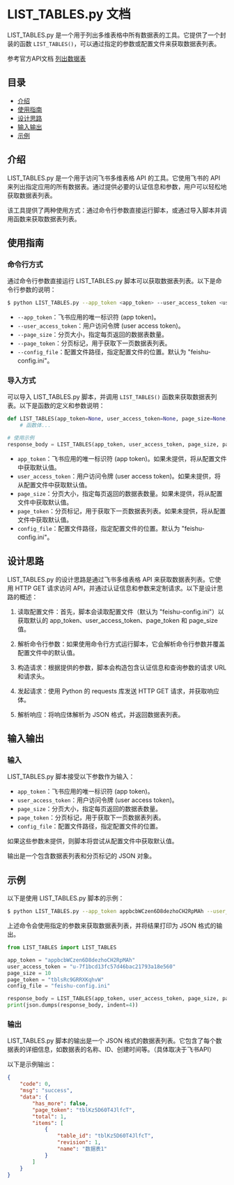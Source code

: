 # LIST_TABLES.py 文档

LIST_TABLES.py 是一个用于列出多维表格中所有数据表的工具。它提供了一个封装的函数 `LIST_TABLES()`，可以通过指定的参数或配置文件来获取数据表列表。

参考官方API文档 [列出数据表](https://open.feishu.cn/document/server-docs/docs/bitable-v1/app-table/list#9dab04c2)


## 目录

- [介绍](#介绍)
- [使用指南](#使用指南)
- [设计思路](#设计思路)
- [输入输出](#输入输出)
- [示例](#示例)

## 介绍

LIST_TABLES.py 是一个用于访问飞书多维表格 API 的工具。它使用飞书的 API 来列出指定应用的所有数据表。通过提供必要的认证信息和参数，用户可以轻松地获取数据表列表。

该工具提供了两种使用方式：通过命令行参数直接运行脚本，或通过导入脚本并调用函数来获取数据表列表。

## 使用指南

### 命令行方式

通过命令行参数直接运行 LIST_TABLES.py 脚本可以获取数据表列表。以下是命令行参数的说明：

```bash
$ python LIST_TABLES.py --app_token <app_token> --user_access_token <user_access_token> --page_size <page_size> --page_token <page_token> --config_file <config_file_path>
```

- `--app_token`：飞书应用的唯一标识符 (app token)。
- `--user_access_token`：用户访问令牌 (user access token)。
- `--page_size`：分页大小，指定每页返回的数据表数量。
- `--page_token`：分页标记，用于获取下一页数据表列表。
- `--config_file`：配置文件路径，指定配置文件的位置。默认为 "feishu-config.ini"。

### 导入方式

可以导入 LIST_TABLES.py 脚本，并调用 `LIST_TABLES()` 函数来获取数据表列表。以下是函数的定义和参数说明：

```python
def LIST_TABLES(app_token=None, user_access_token=None, page_size=None, page_token=None, config_file=None):
    # 函数体...

# 使用示例
response_body = LIST_TABLES(app_token, user_access_token, page_size, page_token, config_file)
```

- `app_token`：飞书应用的唯一标识符 (app token)。如果未提供，将从配置文件中获取默认值。
- `user_access_token`：用户访问令牌 (user access token)。如果未提供，将从配置文件中获取默认值。
- `page_size`：分页大小，指定每页返回的数据表数量。如果未提供，将从配置文件中获取默认值。
- `page_token`：分页标记，用于获取下一页数据表列表。如果未提供，将从配置文件中获取默认值。
- `config_file`：配置文件路径，指定配置文件的位置。默认为 "feishu-config.ini"。

## 设计思路

LIST_TABLES.py 的设计思路是通过飞书多维表格 API 来获取数据表列表。它使用 HTTP GET 请求访问 API，并通过认证信息和参数来定制请求。以下是设计思路的概述：

1. 读取配置文件：首先，脚本会读取配置文件（默认为 "feishu-config.ini"）以获取默认的 app_token、user_access_token、page_token 和 page_size 值。

2. 解析命令行参数：如果使用命令行方式运行脚本，它会解析命令行参数并覆盖配置文件中的默认值。

3. 构造请求：根据提供的参数，脚本会构造包含认证信息和查询参数的请求 URL 和请求头。

4. 发起请求：使用 Python 的 requests 库发送 HTTP GET 请求，并获取响应体。

5. 解析响应：将响应体解析为 JSON 格式，并返回数据表列表。

## 输入输出

### 输入

LIST_TABLES.py 脚本接受以下参数作为输入：

- `app_token`：飞书应用的唯一标识符 (app token)。
- `user_access_token`：用户访问令牌 (user access token)。
- `page_size`：分页大小，指定每页返回的数据表数量。
- `page_token`：分页标记，用于获取下一页数据表列表。
- `config_file`：配置文件路径，指定配置文件的位置。

如果这些参数未提供，则脚本将尝试从配置文件中获取默认值。

输出是一个包含数据表列表和分页标记的 JSON 对象。

## 示例

以下是使用 LIST_TABLES.py 脚本的示例：

```bash
$ python LIST_TABLES.py --app_token appbcbWCzen6D8dezhoCH2RpMAh --user_access_token u-7f1bcd13fc57d46bac21793a18e560 --page_size 10 --page_token tblsRc9GRRXKqhvW --config_file feishu-config.ini
```

上述命令会使用指定的参数来获取数据表列表，并将结果打印为 JSON 格式的输出。

```python
from LIST_TABLES import LIST_TABLES

app_token = "appbcbWCzen6D8dezhoCH2RpMAh"
user_access_token = "u-7f1bcd13fc57d46bac21793a18e560"
page_size = 10
page_token = "tblsRc9GRRXKqhvW"
config_file = "feishu-config.ini"

response_body = LIST_TABLES(app_token, user_access_token, page_size, page_token, config_file)
print(json.dumps(response_body, indent=4))
```

### 输出

LIST_TABLES.py 脚本的输出是一个 JSON 格式的数据表列表。它包含了每个数据表的详细信息，如数据表的名称、ID、创建时间等。（具体取决于飞书API）

以下是示例输出：

```json
{
    "code": 0,
    "msg": "success",
    "data": {
        "has_more": false,
        "page_token": "tblKz5D60T4JlfcT",
        "total": 1,
        "items": [
            {
                "table_id": "tblKz5D60T4JlfcT",
                "revision": 1,
                "name": "数据表1"
            }
        ]
    }
}
```